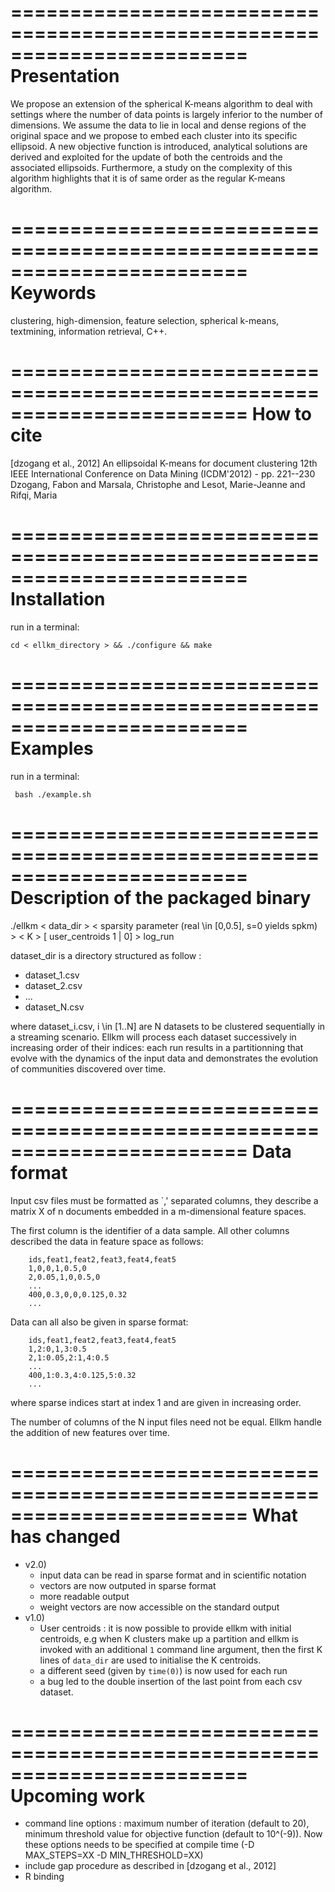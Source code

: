 ========================================================================
Presentation
========================================================================

We propose an extension of the spherical K-means algorithm to deal
with settings where the number of data points is largely inferior to
the number of dimensions. We assume the data to lie in local and dense
regions of the original space and we propose to embed each cluster
into its specific ellipsoid. A new objective function is introduced,
analytical solutions are derived and exploited for the update of both
the centroids and the associated ellipsoids. Furthermore, a study on
the complexity of this algorithm highlights that it is of same order
as the regular K-means algorithm.

========================================================================
Keywords
========================================================================

clustering, high-dimension, feature selection, spherical k-means,
textmining, information retrieval, C++.

========================================================================
How to cite
========================================================================

[dzogang et al., 2012] An ellipsoidal K-means for document clustering
12th IEEE International Conference on Data Mining (ICDM'2012) - pp. 221--230
Dzogang, Fabon and Marsala, Christophe and Lesot, Marie-Jeanne and
Rifqi, Maria

========================================================================
Installation
========================================================================

run in a terminal:
```
cd < ellkm_directory > && ./configure && make
```

========================================================================
Examples
========================================================================

run in a terminal:
```
 bash ./example.sh
```

========================================================================
Description of the packaged binary
========================================================================

./ellkm < data_dir > < sparsity parameter (real \\in [0,0.5], s=0 yields spkm) > < K > [ user_centroids 1 | 0] > log_run

dataset_dir is a directory structured as follow :
   - dataset_1.csv
   - dataset_2.csv
   - ...
   - dataset_N.csv

where dataset_i.csv, i \in [1..N] are N datasets to be clustered
sequentially in a streaming scenario. Ellkm will process each dataset
successively in increasing order of their indices: each run results in a partitionning
that evolve with the dynamics of the input data and demonstrates the evolution of
communities discovered over time.

========================================================================
Data format
========================================================================

Input csv files must be formatted as `,' separated columns, they describe a matrix X of n documents
embedded in a m-dimensional feature spaces.

The first column is the identifier of a data sample. All other columns described the data in feature space as
follows:
```
	ids,feat1,feat2,feat3,feat4,feat5
	1,0,0,1,0.5,0
	2,0.05,1,0,0.5,0
	...
	400,0.3,0,0,0.125,0.32
	...
```
Data can all also be given in sparse format:
```
	ids,feat1,feat2,feat3,feat4,feat5
	1,2:0,1,3:0.5
	2,1:0.05,2:1,4:0.5
	...
	400,1:0.3,4:0.125,5:0.32
	...
```
where sparse indices start at index 1 and are given in increasing order.

The number of columns of the N input files need not be equal.
Ellkm handle the addition of new features over time.

========================================================================
What has changed
========================================================================
- v2.0)
  - input data can be read in sparse format and in scientific notation
  - vectors are now outputed in sparse format
  - more readable output
  - weight vectors are now accessible on the standard output
- v1.0)
  - User centroids : it is now possible to provide ellkm with initial centroids, e.g
   when K clusters make up a partition and ellkm is invoked with an additional `1`
   command line argument, then the first K lines of `data_dir` are used to initialise
   the K centroids.
  - a different seed (given by `time(0)`) is now used for each run
  - a bug led to the double insertion of the last point from each csv dataset.

========================================================================
Upcoming work
========================================================================
 - command line options : maximum number of iteration (default to 20), minimum
   threshold value for objective function (default to 10^(-9)). Now these options needs to be
   specified at compile time (-D MAX_STEPS=XX -D MIN_THRESHOLD=XX)
 - include gap procedure as described in [dzogang et al., 2012]
 - R binding
